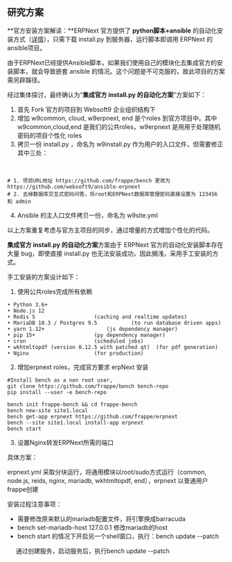 ## 研究方案

**官方安装方案解读：**ERPNext 官方提供了 **python脚本+ansible** 的自动化安装方式（[详情](https://github.com/frappe/bench)），只需下载 install.py 到服务器，运行脚本即调用 ERPNext 的ansible项目。

由于ERPNext已经提供Ansible脚本，如果我们使用自己的模块化去集成官方的安装脚本，就会导致嵌套 ansible 的情况。这个问题是不可克服的，故此项目的方案需另辟蹊径。

经过集体探讨，最终确认为“**集成官方 install.py 的自动化方案**”方案如下：

1. 首先 Fork 官方的项目到 Websoft9 企业组织结构下
1. 增加 w9common, cloud, w9erpnext, end 是个roles 到官方项目中。其中 w9common,cloud,end 是我们的公共roles，w9erpnext 是用用于处理随机密码的项目个性化 roles
1. 拷贝一份 install.py ，命名为 w9install.py 作为用户的入口文件，但需要修正其中三处：

  
```
# 1. 项目URL地址 https://github.com/frappe/bench 更改为 https://github.com/websoft9/ansible-erpnext
# 2. 去掉数据库交互式密码问答，将root和ERPNext数据库管理密码直接设置为 123456 和 admin
```

4. Ansible 的主入口文件拷贝一份，命名为 w9site.yml

以上方案重复考虑与官方主项目的同步，通过增量的方式增加个性化的代码。

**集成官方 install.py 的自动化方案**方案由于 ERPNext 官方的自动化安装脚本存在大量 bug，即使直接 install.py 也无法安装成功，因此搁浅，采用手工安装的方式。

手工安装的方案设计如下：

1. 使用公共roles完成所有依赖

```
• Python 3.6+
• Node.js 12
• Redis 5					(caching and realtime updates)
• MariaDB 10.3 / Postgres 9.5			(to run database driven apps)
• yarn 1.12+					(js dependency manager)
• pip 15+					(py dependency manager)
• cron 						(scheduled jobs)
• wkhtmltopdf (version 0.12.5 with patched qt) 	(for pdf generation)
• Nginx 					(for production)		
```

2. 增加erpnext roles，完成官方要求 erpNext 安装

```
#Install bench as a non root user,
git clone https://github.com/frappe/bench bench-repo
pip install --user -e bench-repo

bench init frappe-bench && cd frappe-bench
bench new-site site1.local
bench get-app erpnext https://github.com/frappe/erpnext
bench --site site1.local install-app erpnext
bench start
```

3. 设置Nginx转发ERPNext所需的端口

具体方案：

erpnext.yml 采取分块运行，将通用模块以root/sudo方式运行（common, node.js, reids, nginx, mariadb, wkhtmltopdf, end），erpnext 以普通用户frappe创建

安装过程注意事项：

- 需要修改原来默认的mariadb配置文件，将引擎换成barracuda
- bench set-mariadb-host 127.0.0.1 修改mariadb的host
- bench start 的情况下开启另一个shell窗口，执行：bench update --patch

     通过创建服务，启动服务后，执行bench update --patch<br />     
